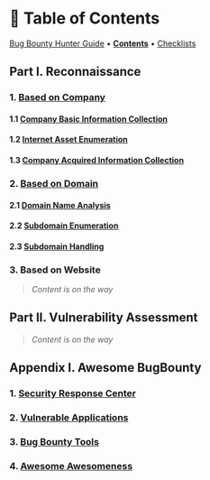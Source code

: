 # 📃 Table of Contents

[Bug Bounty Hunter Guide](../) • [**Contents**](table-of-contents.md) • [Checklists](pentest-checklists.md)

## Part I. Reconnaissance

### 1. [Based on Company](../reconnaissance/based-on-company/)

#### 1.1 [Company Basic Information Collection](../reconnaissance/based-on-company/company-basic-information.md)

#### 1.2 [Internet Asset Enumeration](../reconnaissance/based-on-company/internet-assets-enumeration.md)

#### 1.3 [Company Acquired Information Collection](../reconnaissance/based-on-company/company-acquisition.md)

### 2. [Based on Domain](../reconnaissance/based-on-domain/)

#### 2.1 [Domain Name Analysis](../reconnaissance/based-on-domain/domain-name-analysis.md)

#### 2.2 [Subdomain Enumeration](../reconnaissance/based-on-domain/subdomain-enumeration.md)

#### 2.3 [Subdomain Handling](../reconnaissance/based-on-domain/domain-based.md)

### 3. Based on Website

> _Content is on the way_

## Part II. Vulnerability Assessment

> _Content is on the way_

## Appendix I. Awesome BugBounty

### 1. [Security Response Center](../awesome-bugbounty/security-response-center.md)

### 2. [Vulnerable Applications](../awesome-bugbounty/vulnerable-applications.md)

### 3. [Bug Bounty Tools](../awesome-bugbounty/bug-bounty-tools.md)

### 4. [Awesome Awesomeness](../awesome-bugbounty/awesome-awesomeness.md)
